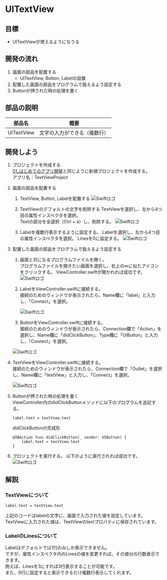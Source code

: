 # UITextView

## 目標
- UITextViewが使えるようになうる

## 開発の流れ

1. 画面の部品を配置する
	- UITextView, Button, Labelの設置
2. 配置した画面の部品をプログラムで扱えるよう設定する
3. Buttonが押された時の処理を書く

## 部品の説明

|部品名|概要|
|---|---|
| UITextView |文字の入力ができる（複数行）|

## 開発しよう

1. プロジェクトを作成する  
	[01_はじめてのアプリ開発](../01_はじめてのアプリ開発.md)と同じように新規プロジェクトを作成する。  
	アプリ名：TextViewProject
	
2. 画面の部品を配置する
	1. TextView, Button, Labelを配置する
		![Swiftロゴ](./img/place_textview_button_label.gif)

	2. TextViewのデフォルトの文字を削除する
		TextViewを選択し、左から4つ目の属性インスペクタを選択。  
		Textの部分を全選択（Ctrl + a）し、削除する。
		![Swiftロゴ](./img/delete_textview_value.gif)

	3. Labelを複数行表示するように設定する。
	  Labelを選択し、左から4つ目の属性インスペクタを選択。
		Linesを0に設定する。 
		![Swiftロゴ](./img/label_set_multipleRow.gif) 

3. 配置した画面の部品をプログラムで扱えるよう設定する
	1. 画面と対になるプログラムファイルを開く。  
		プログラムファイルを開きたい画面を選択し、右上の∞に似たアイコンをクリックする。
		ViewController.swiftが開かれれば成功です。
		![Swiftロゴ](./img/open_viewController.gif)
		

	3. LabelをViewController.swiftに接続する。  
		接続のためのウィンドウが表示されたら、Name欄に「label」と入力し、「Connect」を選択。
		
		![Swiftロゴ](./img/connect_label.gif)


	4. ButtonをViewController.swiftに接続する。  
	接続のためのウィンドウが表示されたら、Connection欄で「Action」を選択し、Name欄に「didClickButton」、Type欄に「UIButton」と入力し、「Connect」を選択。

	![Swiftロゴ](./img/connect_button.gif)

  5. TextViewをViewController.swiftに接続する。  
	接続のためのウィンドウが表示されたら、Connection欄で「Outlet」を選択し、Name欄に「textView」と入力し、「Connect」を選択。

		![Swiftロゴ](./img/connect_textview.gif)


4. Buttonが押された時の処理を書く  
  ViewController内のdidClickButtonメソッドに以下のプログラムを追記する。

	``` 
	label.text = textView.text
	```
  
	didClickButtonの完成形

	```
	@IBAction func didClickButton(_ sender: UIButton) {
    	label.text = textView.text
	}
	```

5. プロジェクトを実行する。
	以下のように実行されれば成功です。
	![Swiftロゴ](./img/textViewProject.gif)

## 解説

### TextViewについて
``` 
label.text = textView.text 
```

上記のコードはlabelの文字に、画面で入力された値を設定しています。  
TextViewに入力された値は、TextViewのtextプロパティに保存されています。

### LabelのLinesについて
Labelはデフォルトでは1行のみしか表示できません。  
ですが、属性インスペクタ内のLinesの値を変更すれば、その値分の行数表示できます。  
例えば、Linesを3にすれば3行表示することが可能です。  
また、0行に設定すると表示できるだけ複数行表示してくれます。